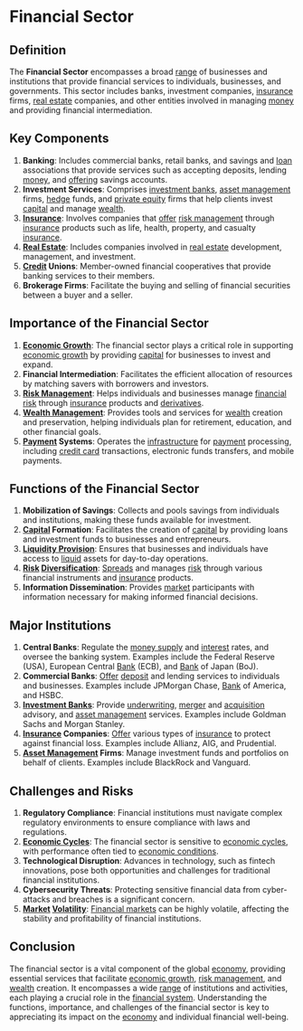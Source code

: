 # Financial Sector

## Definition
The **Financial Sector** encompasses a broad [range](../r/range.md) of businesses and institutions that provide financial services to individuals, businesses, and governments. This sector includes banks, investment companies, [insurance](../i/insurance.md) firms, [real estate](../r/real_estate.md) companies, and other entities involved in managing [money](../m/money.md) and providing financial intermediation.

## Key Components
1. **Banking**: Includes commercial banks, retail banks, and savings and [loan](../l/loan.md) associations that provide services such as accepting deposits, lending [money](../m/money.md), and [offering](../o/offering.md) savings accounts.
2. **Investment Services**: Comprises [investment banks](../i/investment_bank_(ib).md), [asset management](../a/asset_management.md) firms, [hedge](../h/hedge.md) funds, and [private equity](../p/private_equity.md) firms that help clients invest [capital](../c/capital.md) and manage [wealth](../w/wealth.md).
3. **[Insurance](../i/insurance.md)**: Involves companies that [offer](../o/offer.md) [risk management](../r/risk_management.md) through [insurance](../i/insurance.md) products such as life, health, property, and casualty [insurance](../i/insurance.md).
4. **[Real Estate](../r/real_estate.md)**: Includes companies involved in [real estate](../r/real_estate.md) development, management, and investment.
5. **[Credit](../c/credit.md) Unions**: Member-owned financial cooperatives that provide banking services to their members.
6. **Brokerage Firms**: Facilitate the buying and selling of financial securities between a buyer and a seller.

## Importance of the Financial Sector
1. **[Economic Growth](../e/economic_growth.md)**: The financial sector plays a critical role in supporting [economic growth](../e/economic_growth.md) by providing [capital](../c/capital.md) for businesses to invest and expand.
2. **Financial Intermediation**: Facilitates the efficient allocation of resources by matching savers with borrowers and investors.
3. **[Risk Management](../r/risk_management.md)**: Helps individuals and businesses manage [financial risk](../f/financial_risk.md) through [insurance](../i/insurance.md) products and [derivatives](../d/derivatives.md).
4. **[Wealth Management](../w/wealth_management.md)**: Provides tools and services for [wealth](../w/wealth.md) creation and preservation, helping individuals plan for retirement, education, and other financial goals.
5. **[Payment](../p/payment.md) Systems**: Operates the [infrastructure](../i/infrastructure.md) for [payment](../p/payment.md) processing, including [credit card](../c/credit_card.md) transactions, electronic funds transfers, and mobile payments.

## Functions of the Financial Sector
1. **Mobilization of Savings**: Collects and pools savings from individuals and institutions, making these funds available for investment.
2. **[Capital](../c/capital.md) Formation**: Facilitates the creation of [capital](../c/capital.md) by providing loans and investment funds to businesses and entrepreneurs.
3. **[Liquidity Provision](../l/liquidity_provision.md)**: Ensures that businesses and individuals have access to [liquid](../l/liquid.md) assets for day-to-day operations.
4. **[Risk](../r/risk.md) [Diversification](../d/diversification.md)**: [Spreads](../s/spreads.md) and manages [risk](../r/risk.md) through various financial instruments and [insurance](../i/insurance.md) products.
5. **Information Dissemination**: Provides [market](../m/market.md) participants with information necessary for making informed financial decisions.

## Major Institutions
1. **Central Banks**: Regulate the [money supply](../m/money_supply.md) and [interest](../i/interest.md) rates, and oversee the banking system. Examples include the Federal Reserve (USA), European Central [Bank](../b/bank.md) (ECB), and [Bank](../b/bank.md) of Japan (BoJ).
2. **Commercial Banks**: [Offer](../o/offer.md) [deposit](../d/deposit.md) and lending services to individuals and businesses. Examples include JPMorgan Chase, [Bank](../b/bank.md) of America, and HSBC.
3. **[Investment Banks](../i/investment_bank_(ib).md)**: Provide [underwriting](../u/underwriting.md), [merger](../m/merger.md) and [acquisition](../a/acquisition.md) advisory, and [asset management](../a/asset_management.md) services. Examples include Goldman Sachs and Morgan Stanley.
4. **[Insurance](../i/insurance.md) Companies**: [Offer](../o/offer.md) various types of [insurance](../i/insurance.md) to protect against financial loss. Examples include Allianz, AIG, and Prudential.
5. **[Asset Management](../a/asset_management.md) Firms**: Manage investment funds and portfolios on behalf of clients. Examples include BlackRock and Vanguard.

## Challenges and Risks
1. **Regulatory Compliance**: Financial institutions must navigate complex regulatory environments to ensure compliance with laws and regulations.
2. **[Economic Cycles](../e/economic_cycles.md)**: The financial sector is sensitive to [economic cycles](../e/economic_cycles.md), with performance often tied to [economic conditions](../e/economic_conditions.md).
3. **Technological Disruption**: Advances in technology, such as fintech innovations, pose both opportunities and challenges for traditional financial institutions.
4. **Cybersecurity Threats**: Protecting sensitive financial data from cyber-attacks and breaches is a significant concern.
5. **[Market](../m/market.md) [Volatility](../v/volatility.md)**: [Financial markets](../f/financial_market.md) can be highly volatile, affecting the stability and profitability of financial institutions.

## Conclusion
The financial sector is a vital component of the global [economy](../e/economy.md), providing essential services that facilitate [economic growth](../e/economic_growth.md), [risk management](../r/risk_management.md), and [wealth](../w/wealth.md) creation. It encompasses a wide [range](../r/range.md) of institutions and activities, each playing a crucial role in the [financial system](../f/financial_system.md). Understanding the functions, importance, and challenges of the financial sector is key to appreciating its impact on the [economy](../e/economy.md) and individual financial well-being.
